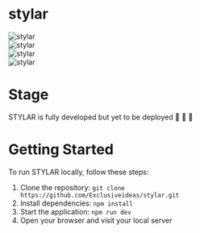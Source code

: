 # stylar


![stylar](https://firebasestorage.googleapis.com/v0/b/shop-stylar.appspot.com/o/stylar01.png?alt=media)
<br >
![stylar](https://firebasestorage.googleapis.com/v0/b/shop-stylar.appspot.com/o/stylar02.png?alt=media)
<br >
![stylar](https://firebasestorage.googleapis.com/v0/b/shop-stylar.appspot.com/o/stylar03.png?alt=media)
<br >
![stylar](https://firebasestorage.googleapis.com/v0/b/shop-stylar.appspot.com/o/stylar04.png?alt=media)
<br >


# Stage
STYLAR is fully developed but yet to be deployed 🔨 👷 🔧

# Getting Started

To run STYLAR locally, follow these steps:

1. Clone the repository: `git clone https://github.com/Exclusiveideas/stylar.git`
2. Install dependencies: `npm install`
3. Start the application: `npm run dev`
4. Open your browser and visit your local server
